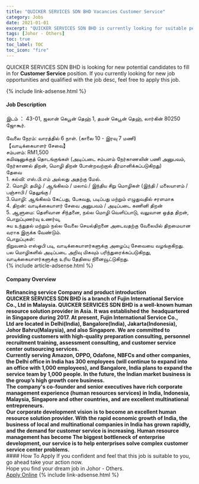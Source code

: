 ```yaml
---
title: "QUICKER SERVICES SDN BHD Vacancies Customer Service" 
category: Jobs 
date: 2021-01-01 
excerpt: "QUICKER SERVICES SDN BHD is currently looking for suitable person to fill in the Customer Service which positioned at Johor - Others" 
tags: [Johor - Others] 
toc: true 
toc_label: TOC 
toc_icon: "fire" 
--- 
```


<p>QUICKER SERVICES SDN BHD is looking for new potential candidates to fill in for <b>Customer Service</b> position. If you currently looking for new job opportunities and qualified with the job desc, feel free to apply this job.
</p>{% include link-adsense.html %} 
<div><div><div><h4>Job Description</h4></div></div><div><div><span><div><div>&#2951;&#2975;&#2990;&#3021;&#160;&#65306; 43-01, &#2972;&#2994;&#3006;&#2985;&#3021;&#160;&#2965;&#3014;&#2986;&#3010;&#2985;&#3021;&#160;&#2980;&#3014;&#3001;&#3021;&#160;1, &#2980;&#2990;&#2985;&#3021;&#160;&#2965;&#3014;&#2986;&#3010;&#2985;&#3021;&#160;&#2980;&#3014;&#3001;&#3021;, &#2994;&#3006;&#2992;&#3021;&#2965;&#3007;&#2985;&#3021;&#160;80250 &#2972;&#3019;&#2965;&#3010;&#2992;&#3021;.</div><div><br>&#2997;&#3015;&#2994;&#3016;&#160;&#2984;&#3015;&#2992;&#2990;&#3021;: &#2997;&#3006;&#2992;&#2980;&#3021;&#2980;&#3007;&#2994;&#3021;&#160;6 &#2984;&#3006;&#2995;&#3021;. (&#2965;&#3006;&#2994;&#3016;&#160;10 - &#2951;&#2992;&#2997;&#3009;&#160;7 &#2990;&#2979;&#3007;)</div><div>&#12304;&#2997;&#3006;&#2975;&#3007;&#2965;&#3021;&#2965;&#3016;&#2991;&#3006;&#2995;&#2992;&#3021;&#160;&#2970;&#3015;&#2997;&#3016;&#12305;</div><div>&#2970;&#2990;&#3021;&#2986;&#2995;&#2990;&#3021;: RM1,500</div><div>&#2965;&#2990;&#3007;&#2999;&#2985;&#3009;&#2965;&#3021;&#2965;&#3009;&#2980;&#3021;&#160;&#2980;&#3018;&#2975;&#2969;&#3021;&#2965;&#3009;&#2969;&#3021;&#2965;&#2995;&#3021;&#160;(&#2949;&#2975;&#3007;&#2986;&#3021;&#2986;&#2975;&#3016;&#160;&#2970;&#2990;&#3021;&#2986;&#2995;&#2990;&#3021;&#160;&#2984;&#3015;&#2992;&#3021;&#2965;&#3006;&#2979;&#2994;&#3007;&#2985;&#3021;&#160;&#2986;&#2979;&#3007;&#160;&#2949;&#2985;&#3009;&#2986;&#2997;&#2990;&#3021;, &#2984;&#3015;&#2992;&#3021;&#2965;&#3006;&#2979;&#2994;&#3021;&#160;&#2980;&#3007;&#2993;&#2985;&#3021;, &#2990;&#3018;&#2996;&#3007;&#160;&#2980;&#3007;&#2993;&#2985;&#3021;&#160;&#2986;&#3019;&#2985;&#3021;&#2993;&#2997;&#2993;&#3021;&#2993;&#3006;&#2994;&#3021;&#160;&#2980;&#3008;&#2992;&#3021;&#2990;&#3006;&#2985;&#3007;&#2965;&#3021;&#2965;&#2986;&#3021;&#2986;&#2975;&#3009;&#2965;&#3007;&#2993;&#2980;&#3009;)</div><div>&#2980;&#3015;&#2997;&#3016;</div><div>1. &#2965;&#2994;&#3021;&#2997;&#3007;: &#2958;&#3000;&#3021;.&#2986;&#3007;.&#2958;&#2990;&#3021;&#160;&#2949;&#2994;&#3021;&#2994;&#2980;&#3009;&#160;&#2949;&#2980;&#2993;&#3021;&#2965;&#3009;&#160;&#2990;&#3015;&#2994;&#3021;.</div><div>2. &#2990;&#3018;&#2996;&#3007;: &#2980;&#2990;&#3007;&#2996;&#3021;&#160;/ &#2950;&#2969;&#3021;&#2965;&#3007;&#2994;&#2990;&#3021;&#160;/ &#2990;&#2994;&#3006;&#2991;&#3021;&#160;/ &#2951;&#2984;&#3021;&#2980;&#3007;&#2991;&#160;&#2970;&#3007;&#2993;&#3009;&#160;&#2990;&#3018;&#2996;&#3007;&#2965;&#2995;&#3021;&#160;(&#2951;&#2984;&#3021;&#2980;&#3007;&#160;/ &#2990;&#2994;&#3016;&#2991;&#3006;&#2995;&#2990;&#3021;&#160;/ &#2986;&#2974;&#3021;&#2970;&#3006;&#2986;&#3007;&#160;/ &#2980;&#3014;&#2994;&#3009;&#2969;&#3021;&#2965;&#3009;&#160;/</div><div>3.&#2990;&#3018;&#2996;&#3007;: &#2950;&#2969;&#3021;&#2965;&#3007;&#2994;&#2990;&#3021; &#2965;&#3015;&#2975;&#3021;&#2986;&#2980;&#3009;, &#2986;&#3015;&#2970;&#3009;&#2997;&#2980;&#3009;, &#2986;&#2975;&#3007;&#2986;&#3021;&#2986;&#2980;&#3009; &#2990;&#2993;&#3021;&#2993;&#3009;&#2990;&#3021; &#2958;&#2996;&#3009;&#2980;&#3009;&#2997;&#2980;&#3007;&#2994;&#3021; &#2970;&#2992;&#2995;&#2990;&#3006;&#2965;</div><div>4. &#2980;&#3007;&#2993;&#2985;&#3021;: &#2997;&#3006;&#2975;&#3007;&#2965;&#3021;&#2965;&#3016;&#2991;&#3006;&#2995;&#2992;&#3021;&#160;&#2970;&#3015;&#2997;&#3016;&#160;&#2949;&#2985;&#3009;&#2986;&#2997;&#2990;&#3021;&#160;/ &#2949;&#2975;&#3007;&#2986;&#3021;&#2986;&#2975;&#3016;&#160;&#2965;&#2979;&#3007;&#2985;&#3007;&#160;&#2980;&#3007;&#2993;&#2985;&#3021;</div><div>5. &#2950;&#2995;&#3009;&#2990;&#3016;: &#2980;&#3014;&#2995;&#3007;&#2997;&#3006;&#2985;&#160;&#2970;&#3007;&#2984;&#3021;&#2980;&#2985;&#3016;, &#2984;&#2994;&#3021;&#2994;&#160;&#2990;&#3018;&#2996;&#3007;&#160;&#2997;&#3014;&#2995;&#3007;&#2986;&#3021;&#2986;&#3006;&#2975;&#3009;, &#2997;&#2994;&#3009;&#2997;&#3006;&#2985;&#160;&#2962;&#2980;&#3021;&#2980;&#160;&#2980;&#3007;&#2993;&#2985;&#3021;, &#2986;&#3018;&#2993;&#3009;&#2986;&#3021;&#2986;&#3009;&#2979;&#2992;&#3021;&#2997;&#3009;&#160;&#2953;&#2979;&#2992;&#3021;&#2997;&#3009;, &#2970;&#3009;&#2991;&#160;&#2953;&#2984;&#3021;&#2980;&#3009;&#2980;&#2994;&#3021;&#160;&#2990;&#2993;&#3021;&#2993;&#3009;&#2990;&#3021;&#160;&#2984;&#2994;&#3021;&#2994;&#160;&#2997;&#3015;&#2994;&#3016;&#160;&#2970;&#3014;&#2991;&#2994;&#3021;&#2980;&#3007;&#2993;&#2985;&#3016;&#160;&#2949;&#2975;&#3016;&#2997;&#2980;&#2993;&#3021;&#2965;&#3009;&#160;&#2997;&#3015;&#2994;&#3016;&#2991;&#3007;&#2994;&#3021;&#160;&#2980;&#3007;&#2993;&#2990;&#3016;&#2991;&#3006;&#2985;&#2997;&#2992;&#3006;&#2965;&#160;&#2951;&#2992;&#3009;&#2965;&#3021;&#2965;&#160;&#2997;&#3015;&#2979;&#3021;&#2975;&#3009;&#2990;&#3021;.</div><div>&#2986;&#3014;&#3006;&#2993;&#3009;&#2986;&#3021;&#2986;&#3009;&#2965;&#2995;&#3021;:</div><div>&#2984;&#3007;&#2993;&#3009;&#2997;&#2985;&#2990;&#3021;&#160;&#2958;&#3000;&#3021;&#2963;&#2986;&#3007;&#160;&#2986;&#2975;&#3007;, &#2997;&#3006;&#2975;&#3007;&#2965;&#3021;&#2965;&#3016;&#2991;&#3006;&#2995;&#2992;&#3021;&#2965;&#2995;&#3009;&#2965;&#3021;&#2965;&#3009;&#160;&#2949;&#2996;&#3016;&#2986;&#3021;&#2986;&#3009;&#160;&#2970;&#3015;&#2997;&#3016;&#2991;&#3016;&#160;&#2997;&#2996;&#2969;&#3021;&#2965;&#3009;&#2965;&#3007;&#2993;&#2980;&#3009;. &#2986;&#2994;&#160;&#2990;&#3018;&#2996;&#3007;&#2965;&#2995;&#3007;&#2994;&#3021;&#160;&#2949;&#2975;&#3007;&#2986;&#3021;&#2986;&#2975;&#3016;&#160;&#2949;&#2993;&#3007;&#2997;&#3009;&#160;&#2990;&#3007;&#2965;&#2997;&#3009;&#2990;&#3021;&#160;&#2986;&#2992;&#3007;&#2984;&#3021;&#2980;&#3009;&#2992;&#3016;&#2965;&#3021;&#2965;&#2986;&#3021;&#2986;&#2975;&#3009;&#2965;&#3007;&#2993;&#2980;&#3009;, &#2997;&#3006;&#2975;&#3007;&#2965;&#3021;&#2965;&#3016;&#2991;&#3006;&#2995;&#2992;&#3021;&#2965;&#2995;&#3009;&#2965;&#3021;&#2965;&#3009;&#160;&#2953;&#2992;&#3007;&#2991;&#160;&#2980;&#3015;&#2980;&#3007;&#2991;&#3016;&#160;&#2984;&#3007;&#2985;&#3016;&#2997;&#3010;&#2975;&#3021;&#2975;&#3009;&#2965;&#3007;&#2993;&#2980;&#3009;.</div></div></span></div></div></div> 
{% include article-adsense.html %} 
<div><div><div><h4>Company Overview</h4></div></div><div><div><span><div><div>
<strong>Refinancing service Company and product introduction</strong></div>
<div>
<strong>QUICKER SERVICES SDN BHD is a branch of Fujin International Service Co., Ltd in Malaysia. QUICKER SERVICES SDN BHD is a well-known human resource solution provider in Asia. It was established </strong><strong>the </strong><strong>&#160;headquartered in Singapore</strong><strong>&#160;during</strong><strong>&#160;2017. At present,</strong><strong>&#160;Fujin International Service Co., Ltd</strong><strong>&#160;are located in Delhi</strong><strong>(</strong><strong>India</strong><strong>)</strong><strong>, Bangalore</strong><strong>(</strong><strong>India</strong><strong>)</strong><strong>, Jakarta</strong><strong>(</strong><strong>Indonesia</strong><strong>)</strong><strong>, Johor</strong><strong>&#160;Bahru(</strong><strong>Malaysia</strong><strong>)</strong><strong>, and </strong><strong>also </strong><strong>Singapore. We are committed to providing customers with high-quality preparation consulting, personne</strong><strong>l </strong><strong>recruitment training, assessment consulting, and customer service center outsourcing services.</strong></div>
<div>
<strong>Currently serving Amazon, OPPO, </strong><strong>O</strong><strong>dafone, NBFCs and other companies, the Delhi office in India has 300 employees (will continue to expand into an office with 1,000 employees), and Bangalore, India plans to expand the service team by 1,000 people. In the future, the Indian market business is the group&#8217;s high growth </strong><strong>c</strong><strong>ore </strong><strong>b</strong><strong>usiness.</strong></div>
<div>
<strong>The company's co-founder and senior executives have rich corporate management experience (human resources services) in India, Indonesia, Malaysia, Singapore and other countries, and are excellent multinational entrepreneurs.</strong></div>
<div>
<strong>Our corporate development vision is to become an excellent human resource solution provider. With the rapid economic growth of India, the business of local and multinational companies in India has grown rapidly, and the demand for customer service is increasing. Human resource management has become The biggest bottleneck of enterprise development, our service is to help enterprises solve complex customer service center problems.</strong></div></div></span></div></div></div> 
#### How To Apply 
If you confident and feel that this job is suitable to you, go ahead take your action now. <br/> 
Hope you find your dream job in Johor - Others. <br/> 
<a href="https://www.jobstreet.com.my/en/job/customer-service-4442134?jobId=jobstreet-my-job-4442134&sectionRank=11&token=0~d9080661-2688-448e-b6fe-9463677eb421&fr=SRP%20View%20In%20New%20Ta" class="btn btn--info" target="_blank" rel="nofollow noopenner">Apply Online</a> 
{% include link-adsense.html %} 